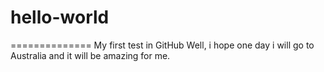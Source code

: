 # hello-world
==============
My first test in GitHub
Well, i hope one day i will go to Australia and it will be amazing for me. 
